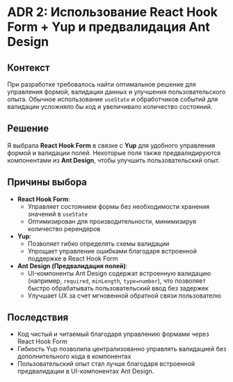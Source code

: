 # ADR 2: Использование React Hook Form + Yup и предвалидация Ant Design

## Контекст

При разработке требовалось найти оптимальное решение для управления формой, валидации данных и улучшения пользовательского опыта. Обычное использование `useState` и обработчиков событий для валидации усложняло бы код и увеличивало количество состояний.

## Решение

Я выбрала **React Hook Form** в связке с **Yup** для удобного управления формой и валидации полей. Некоторые поля также предвалидируются компонентами из **Ant Design**, чтобы улучшить пользовательский опыт.

## Причины выбора

- **React Hook Form**:
  - Управляет состоянием формы без необходимости хранения значений в `useState`
  - Оптимизирован для производительности, минимизируя количество ререндеров
- **Yup**:
  - Позволяет гибко определять схемы валидации
  - Упрощает управление ошибками благодаря встроенной поддержке в React Hook Form
- **Ant Design (Предвалидация полей)**:
  - UI-компоненты Ant Design содержат встроенную валидацию (например, `required`, `minLength`, `type=number`), что позволяет быстро обрабатывать пользовательский ввод без задержек
  - Улучшает UX за счет мгновенной обратной связи пользователю

## Последствия

- Код чистый и читаемый благодаря управлению формами через React Hook Form
- Гибкость Yup позволила централизованно управлять валидацией без дополнительного кода в компонентах
- Пользовательский опыт стал лучше благодаря встроенной предвалидации в UI-компонентах Ant Design.
